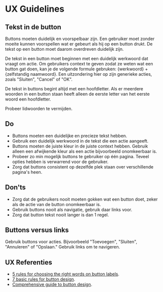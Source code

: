 <!-- @license CC0-1.0 -->

# UX Guidelines

## Tekst in de button

Buttons moeten duidelijk en voorspelbaar zijn. Een gebruiker moet zonder moeite kunnen voorspellen wat er gebeurt als hij op een button drukt. De tekst op een button moet daarom overdreven duidelijk zijn.

De tekst in een button moet beginnen met een duidelijk werkwoord dat vraagt om actie. Om gebruikers context te geven zodat ze weten wat een button gat doen, kan je de volgende formule gebruken: {werkwoord} + {zelfstandig naamwoord}. Een uitzondering hier op zijn generieke acties, zoals "Sluiten", "Cancel" of "OK".

De tekst in buttons begint altijd met een hoofdletter. Als er meerdere woorden in een button staan heeft alleen de eerste letter van het eerste woord een hoofdletter.

Probeer lidwoorden te vermijden.

## Do

- Buttons moeten een duidelijke en precieze tekst hebben.
- Gebruik een duidelijk werkwoord in de tekst die een actie aangeeft.
- Buttons moeten de juiste kleur in de juiste context hebben. Gebruik alleen een afwijkende kleur als een actie bijvoorbeeld onomkeerbaar is.
- Probeer zo min mogelijk buttons te gebruiker op één pagina. Teveel opties hebben is verwarrend voor de gebruiker.
- Zorg dat buttons consistent op dezelfde plek staan over verschillende pagina's heen.

## Don'ts

- Zorg dat de gebruikers nooit moeten gokken wat een button doet, zeker als de actie van de button onomkeerbaar is.
- Gebruik buttons nooit als navigatie, gebruik daar links voor.
- Zorg dat button tekst nooit langer is dan 1 regel.

## Buttons versus links

Gebruik buttons voor acties. Bijvoorbeeld "Toevoegen", "Sluiten", "Annuleren" of "Opslaan." Gebruik links om te navigeren.

## UX Referenties

- [5 rules for choosing the right words on button labels](https://uxmovement.com/buttons/5-rules-for-choosing-the-right-words-on-button-labels/).
- [7 basic rules for button design](https://uxplanet.org/7-basic-rules-for-button-design-63dcdf5676b4).
- [Comprehensive guide to button design](https://www.invisionapp.com/inside-design/comprehensive-guide-designing-ux-buttons/).
